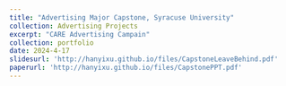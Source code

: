```yaml
---
title: "Advertising Major Capstone, Syracuse University"
collection: Advertising Projects
excerpt: "CARE Advertising Campain"
collection: portfolio
date: 2024-4-17
slidesurl: 'http://hanyixu.github.io/files/CapstoneLeaveBehind.pdf'
paperurl: 'http://hanyixu.github.io/files/CapstonePPT.pdf'
---
```


